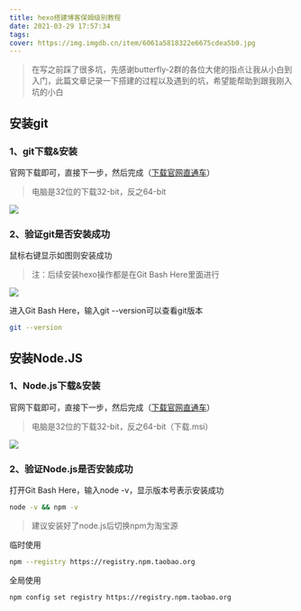 ```yaml
---
title: hexo搭建博客保姆级别教程
date: 2021-03-29 17:57:34
tags:
cover: https://img.imgdb.cn/item/6061a5818322e6675cdea5b0.jpg
---
```


> 在写之前踩了很多坑，先感谢butterfly-2群的各位大佬的指点让我从小白到入门，此篇文章记录一下搭建的过程以及遇到的坑，希望能帮助到跟我刚入坑的小白

## 安装git



### 1、git下载&安装

官网下载即可，直接下一步，然后完成（[下载官网直通车](https://git-scm.com/download/win)）

> 电脑是32位的下载32-bit，反之64-bit

![](https://img.imgdb.cn/item/6065d4968322e6675c00edc7.png)





### 2、验证git是否安装成功

鼠标右键显示如图则安装成功

> 注：后续安装hexo操作都是在Git Bash Here里面进行

![](https://img.imgdb.cn/item/6065d73c8322e6675c03ea94.png)

进入Git Bash Here，输入git --version可以查看git版本

```bash
git --version
```



## 安装Node.JS



### 1、Node.js下载&安装

官网下载即可，直接下一步，然后完成（[下载官网直通车](https://nodejs.org/en/download/)）

> 电脑是32位的下载32-bit，反之64-bit（下载.msi）

![](https://img.imgdb.cn/item/6065d27f8322e6675cfe9731.png)



### 2、验证Node.js是否安装成功

打开Git Bash Here，输入node -v，显示版本号表示安装成功

```bash
node -v && npm -v
```

> 建议安装好了node.js后切换npm为淘宝源

临时使用

```bash
npm --registry https://registry.npm.taobao.org
```

全局使用

```bash
npm config set registry https://registry.npm.taobao.org
```

